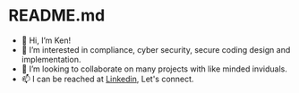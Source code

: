 # README.md
- 👋 Hi, I’m Ken!
- 👀 I’m interested in compliance, cyber security, secure coding design and implementation. 
- 💞️ I’m looking to collaborate on many projects with like minded inviduals. 
- 📫 I can be reached at <a href="https://https://www.linkedin.com/in/ken-a-244a3140">Linkedin</a>, Let's connect.  
